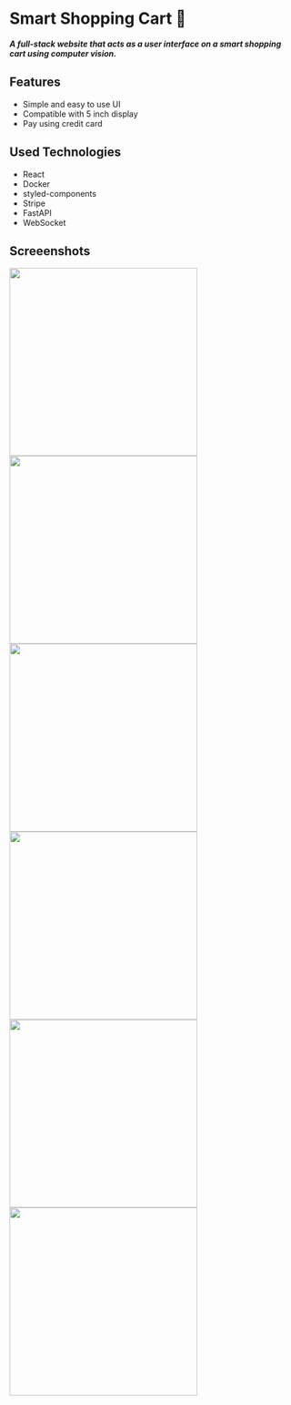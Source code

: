 # Smart Shopping Cart 🛒
_**A full-stack website that acts as a user interface on a smart shopping cart using computer vision.**_

## Features
- Simple and easy to use UI
- Compatible with 5 inch display
- Pay using credit card

## Used Technologies
- React
- Docker
- styled-components
- Stripe
- FastAPI
- WebSocket

## Screeenshots
<img src="https://res.cloudinary.com/dn8thrc9l/image/upload/v1675316881/smart%20shopping%20cart/start_iorzkf.png" 
width='330px'>
<img src="https://res.cloudinary.com/dn8thrc9l/image/upload/v1675316881/smart%20shopping%20cart/empty-cart_mhpdm8.png" 
width='330px'>
<img src="https://res.cloudinary.com/dn8thrc9l/image/upload/v1675316881/smart%20shopping%20cart/cart_stnrmd.png" 
width='330px'>
<img src="https://res.cloudinary.com/dn8thrc9l/image/upload/v1675316881/smart%20shopping%20cart/checkout_p6uf4o.png" 
width='330px'>
<img src="https://res.cloudinary.com/dn8thrc9l/image/upload/v1675316881/smart%20shopping%20cart/payment_xg45q7.png" 
width='330px'>
<img src="https://res.cloudinary.com/dn8thrc9l/image/upload/v1675316881/smart%20shopping%20cart/thankyou_vdxntn.png" 
width='330px'>
